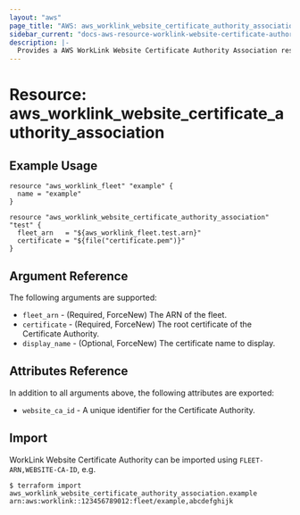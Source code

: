 ```yaml
---
layout: "aws"
page_title: "AWS: aws_worklink_website_certificate_authority_association"
sidebar_current: "docs-aws-resource-worklink-website-certificate-authority-association"
description: |-
  Provides a AWS WorkLink Website Certificate Authority Association resource.
---
```


# Resource: aws_worklink_website_certificate_authority_association

## Example Usage

```hcl
resource "aws_worklink_fleet" "example" {
  name = "example"
}

resource "aws_worklink_website_certificate_authority_association" "test" {
  fleet_arn   = "${aws_worklink_fleet.test.arn}"
  certificate = "${file("certificate.pem")}"
}
```

## Argument Reference

The following arguments are supported:

* `fleet_arn` - (Required, ForceNew) The ARN of the fleet.
* `certificate` - (Required, ForceNew) The root certificate of the Certificate Authority.
* `display_name` - (Optional, ForceNew) The certificate name to display.

## Attributes Reference

In addition to all arguments above, the following attributes are exported:

* `website_ca_id` - A unique identifier for the Certificate Authority.


## Import

WorkLink Website Certificate Authority can be imported using `FLEET-ARN,WEBSITE-CA-ID`, e.g.

```
$ terraform import aws_worklink_website_certificate_authority_association.example arn:aws:worklink::123456789012:fleet/example,abcdefghijk
```